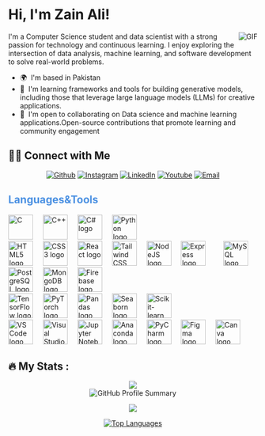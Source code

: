 <h1>Hi, I'm Zain Ali!</h1>

<img align="right" alt="GIF" src="https://media.giphy.com/media/iIqmM5tTjmpOB9mpbn/giphy.gif" />
<div></div>
I'm a Computer Science student and data scientist with a strong passion for technology and continuous learning. I enjoy exploring the intersection of data analysis, machine learning, and software development to solve real-world problems.

* 🌍  I'm based in Pakistan
* 🧠  I'm learning frameworks and tools for building generative models, including those that leverage large language models (LLMs) for creative applications.
* 🤝  I'm open to collaborating on Data science and machine learning applications.Open-source contributions that promote learning and community engagement


<h2> 🤝🏻 Connect with Me </h3>
<div>
  
</div>
<div align="center">
<a href= "https://www.github.com/ZainAli879" target="_blank"><img alt="Github" src="https://img.shields.io/github/followers/ZainAli879?label=Follow&style=social?style=flat&logo=github&logoColor=white"></a>
<a href= "https://www.instagram.com/zainali_79" target="_blank"><img alt="Instagram" src="https://img.shields.io/badge/Instagram-@zainali_79-red?style=flat&logo=instagram&logoColor=red"></a>
<a href="https://www.linkedin.com/in/zainali152" target="_blank"><img alt="LinkedIn" src="https://img.shields.io/badge/LinkedIn-@zainali152-blue?style=flat&logo=linkedin&logoColor=blue"></a>
<a href="https://www.youtube.com/in/Zainali-345" target="_blank"><img alt="Youtube" src="https://img.shields.io/badge/Youtube-Zainali345-red?style=flat&logo=Youtube&logoColor=red"></a>
<a href="mailto:zainali.offical152"><img alt="Email" src="https://img.shields.io/badge/Email-zainali.offical152-blue?style=flat&logo=gmail"></a>
</div>


<h2 align="left" style="color: #4A90E2;">Languages&Tools</h2>

<div align="left">
  <img src="https://cdn.jsdelivr.net/gh/devicons/devicon/icons/c/c-original.svg" height="50" border-radius="90" alt="C" title="C" />
  <img width="12" />
  <img src="https://cdn.jsdelivr.net/gh/devicons/devicon/icons/cplusplus/cplusplus-original.svg" height="50" alt="C++" title="C++" />
  <img width="12" />
  <img src="https://cdn.jsdelivr.net/gh/devicons/devicon/icons/csharp/csharp-original.svg" height="50" alt="C# logo" title="C#" />
  <img width="12" />
  <img src="https://cdn.jsdelivr.net/gh/devicons/devicon/icons/python/python-original.svg" height="50" alt="Python logo" title="Python" />
</div>


<div align="left">
  <img src="https://cdn.jsdelivr.net/gh/devicons/devicon/icons/html5/html5-original.svg" height="50" alt="HTML5 logo" title="HTML5"/>
  <img width="12"/>
  <img src="https://cdn.jsdelivr.net/gh/devicons/devicon/icons/css3/css3-original.svg" height="50" alt="CSS3 logo" title="CSS3"/>
  <img width="12"/>
  <img src="https://cdn.jsdelivr.net/gh/devicons/devicon/icons/react/react-original.svg" height="50" alt="React logo" title="React and React Native"/>
  <img width="12"/>
  <img src="https://cdn.jsdelivr.net/gh/devicons/devicon/icons/tailwindcss/tailwindcss-original-wordmark.svg" height="50" alt="Tailwind CSS logo" title="Tailwind CSS"/>
  <img width="12"/>
  <img src="https://cdn.jsdelivr.net/gh/devicons/devicon/icons/nodejs/nodejs-original.svg" height="50" alt="NodeJS logo" title="NodeJS"/>
  <img width="12"/>
  <img src="https://cdn.jsdelivr.net/gh/devicons/devicon/icons/express/express-original.svg" height="50" alt="Express logo" title="Express"/>
  <img width="12"/>
  <img width="12"/>
  <img src='https://cdn.jsdelivr.net/gh/devicons/devicon/icons/mysql/mysql-original.svg' height='50' alt='MySQL logo' title='MySQL'/>
  <img width='12'/>
  <img src="https://cdn.jsdelivr.net/gh/devicons/devicon/icons/postgresql/postgresql-original.svg" height="50" alt="PostgreSQL logo" title='PostgreSQL'/>
  <img width='12'/>
  <img src="https://cdn.jsdelivr.net/gh/devicons/devicon/icons/mongodb/mongodb-original.svg" height="50" alt="MongoDB logo" title="MongoDB"/>
  <img width="12"/>
  <img src='https://cdn.jsdelivr.net/gh/devicons/devicon/icons/firebase/firebase-plain.svg' height='50' alt='Firebase logo' title='Firebase'/>
</div>

<div align='left'>
    <img src='https://cdn.jsdelivr.net/gh/devicons/devicon/icons/tensorflow/tensorflow-original.svg' height='50' alt='TensorFlow logo' title='TensorFlow'/>
    <img width='12'/>
    <img src='https://cdn.jsdelivr.net/gh/devicons/devicon/icons/pytorch/pytorch-original.svg' height='50' alt='PyTorch logo' title='PyTorch'/>
    <img width='12'/>
    <img src='https://cdn.jsdelivr.net/gh/devicons/devicon/icons/pandas/pandas-original.svg' height='50' alt='Pandas logo' title='Pandas'/>
    <img width='12'/>
    <img src='https://seaborn.pydata.org/_static/logo-wide-lightbg.svg' height='50' alt='Seaborn logo' title='Seaborn'/>
    <img width='12'/>
    <img src='https://upload.wikimedia.org/wikipedia/commons/0/05/Scikit_learn_logo_small.svg' height='50' alt='Scikit-learn logo' title='Scikit-learn'/>
</div>

<div align='left'>
    <img src='https://cdn.jsdelivr.net/gh/devicons/devicon/icons/vscode/vscode-original.svg' height='50' alt='VS Code logo' title='VS Code'/>
    <img width='12'/>
    <img src='https://cdn.jsdelivr.net/gh/devicons/devicon/icons/visualstudio/visualstudio-plain.svg' height= '50' alt= 'Visual Studio logo' title= 'Visual Studio'/>
    <img width= '12'/>
    <img src= 'https://cdn.jsdelivr.net/gh/devicons/devicon/icons/jupyter/jupyter-original.svg' height= '50' alt= 'Jupyter Notebook logo' title= 'Jupyter Notebook'/>
    <img width= '12'/>
    <img src= 'https://cdn.jsdelivr.net/gh/devicons/devicon/icons/anaconda/anaconda-original.svg' height= '50' alt= 'Anaconda logo' title= 'Anaconda'/>
    <img width= '12'/>
    <img src= 'https://cdn.jsdelivr.net/gh/devicons/devicon/icons/pycharm/pycharm-original.svg' height= '50' alt= 'PyCharm logo' title= 'PyCharm'/>
    <img width= '12'/>
    <img src= 'https://cdn.jsdelivr.net/gh/devicons/devicon/icons/figma/figma-original.svg' height= '50' alt= 'Figma logo' title= 'Figma'/>
    <img width= '12'/>
    <img src= 'https://cdn.jsdelivr.net/gh/devicons/devicon/icons/canva/canva-original.svg' height= '50' alt= 'Canva logo' title= 'Canva'/>
    <img width= '12'/>
</div>

<h2 align="left">🔥   My Stats :</h2>

<div align="center">
<a href="http://www.github.com/ZainAli879"><img src="https://github-readme-streak-stats.herokuapp.com/?user=ZainAli879&stroke=ffffff&background=1c1917&ring=0891b2&fire=0891b2&currStreakNum=ffffff&currStreakLabel=0891b2&sideNums=ffffff&sideLabels=ffffff&dates=ffffff&hide_border=true" /></a>
</div>

<div align="center">
  <img src="https://github-profile-summary-cards.vercel.app/api/cards/profile-details?username=ZainAli879&theme=dark&title_color=03fc90&icon_color=03fc90&text_color=03fc90&bg_color=002b19&v=1"alt="GitHub Profile Summary"/>
</div>

<p align="center">
<img src="https://github-readme-stats.vercel.app/api?username=ZainAli879&bg_color=1c1917&text_color=03fc90&title_color=03fc90">
</p>


<div align="center">
<a href="https://github.com/ZainAli879" align="left"><img src="https://github-readme-stats.vercel.app/api/top-langs/?username=ZainAli879&langs_count=10&title_color=0891b2&text_color=ffffff&icon_color=0891b2&bg_color=1c1917&hide_border=true&locale=en&custom_title=Top%20%Languages" alt="Top Languages" /></a>
</div>
